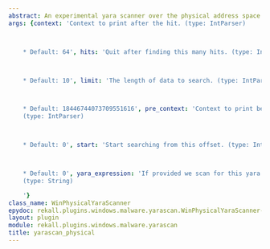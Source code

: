 ```yaml
---
abstract: An experimental yara scanner over the physical address space.
args: {context: 'Context to print after the hit. (type: IntParser)



    * Default: 64', hits: 'Quit after finding this many hits. (type: IntParser)



    * Default: 10', limit: 'The length of data to search. (type: IntParser)



    * Default: 18446744073709551616', pre_context: 'Context to print before the hit.
    (type: IntParser)



    * Default: 0', start: 'Start searching from this offset. (type: IntParser)



    * Default: 0', yara_expression: 'If provided we scan for this yara expression.
    (type: String)

    '}
class_name: WinPhysicalYaraScanner
epydoc: rekall.plugins.windows.malware.yarascan.WinPhysicalYaraScanner-class.html
layout: plugin
module: rekall.plugins.windows.malware.yarascan
title: yarascan_physical
---
```

